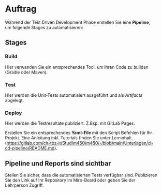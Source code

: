 # Auftrag

Während der Test Driven Development Phase erstellen Sie eine **Pipeline**, um folgende Stages zu automatisieren:

## Stages

### Build

Hier verwenden Sie ein entsprechendes Tool, um Ihren Code zu builden (Gradle oder Maven).

### Test

Hier werden die Unit-Tests automatisiert ausgeführt und als *Artifacts* abgelegt.

### Deploy

Hier werden die Testresultate publiziert. Z.Bsp. mit GitLab Pages.

Erstellen Sie ein entsprechendes **Yaml-File** mit den Script Befehlen für Ihr Projekt. Eine Anleitung inkl. Tutorials finden Sie unter Lerninhalt. (<https://gitlab.com/ch-tbz-it/Stud/m450/m450/-/blob/main/Unterlagen/ci-cd-pipeline/README.md>).

## Pipeline und Reports sind sichtbar

Stellen Sie sicher, dass die automatisierten Tests verfügbar sind. Publizieren Sie den Link auf Ihr Repository im Miro-Board oder geben Sie der Lehrperson Zugriff.
